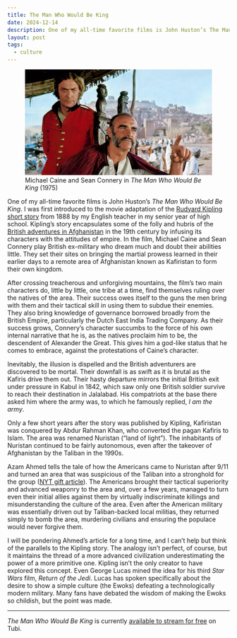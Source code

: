 ```yaml
---
title: The Man Who Would Be King
date: 2024-12-14
description: One of my all-time favorite films is John Huston’s The Man Who Would Be King. I was first introduced to the movie adaptation of the Rudyard Kipling short story from 1888...
layout: post
tags:
  - culture
---
```


<figure>
<img src="/static/post-content/the-man-who-would-be.jpeg">
<figcaption>
Michael Caine and Sean Connery in <em>The Man Who Would Be King</em> (1975)
</figcaption>
</figure>



One of my all-time favorite films is John Huston’s *The Man Who Would Be King*. I was first introduced to the movie adaptation of the [Rudyard Kipling short story](https://en.wikipedia.org/wiki/The_Man_Who_Would_Be_King) from 1888 by my English teacher in my senior year of high school. Kipling’s story encapsulates some of the folly and hubris of the [British adventures in Afghanistan](https://en.wikipedia.org/wiki/1842_retreat_from_Kabul) in the 19th century by infusing its characters with the attitudes of empire. In the film, Michael Caine and Sean Connery play British ex-military who dream much and doubt their abilities little. They set their sites on bringing the martial prowess learned in their earlier days to a remote area of Afghanistan known as Kafiristan to form their own kingdom.

<!--more-->

After crossing treacherous and unforgiving mountains, the film’s two main characters do, little by little, one tribe at a time, find themselves ruling over the natives of the area. Their success owes itself to the guns the men bring with them and their tactical skill in using them to subdue their enemies. They also bring knowledge of governance borrowed broadly from the British Empire, particularly the Dutch East India Trading Company. As their success grows, Connery’s character succumbs to the force of his own internal narrative that he is, as the natives proclaim him to be, the descendent of Alexander the Great. This gives him a god-like status that he comes to embrace, against the protestations of Caine’s character.

Inevitably, the illusion is dispelled and the British adventurers are discovered to be mortal. Their downfall is as swift as it is brutal as the Kafiris drive them out. Their hasty departure mirrors the initial British exit under pressure in Kabul in 1842, which saw only one British soldier survive to reach their destination in Jalalabad. His compatriots at the base there asked him where the army was, to which he famously replied, *I am the army*.

Only a few short years after the story was published by Kipling, Kafiristan was conquered by Abdur Rahman Khan, who converted the pagan Kafiris to Islam. The area was renamed Nuristan (“land of light”). The inhabitants of Nuristan continued to be fairly autonomous, even after the takeover of Afghanistan by the Taliban in the 1990s. 

Azam Ahmed tells the tale of how the Americans came to Nuristan after 9/11 and turned an area that was suspicious of the Taliban into a stronghold for the group ([NYT gift article](https://www.nytimes.com/2024/12/12/world/europe/afghanistan-allies-enemies-nuristan-taliban.html?unlocked_article_code=1.hE4.GNyy.j7BS_zfXmP3w&smid=url-share)). The Americans brought their tactical superiority and advanced weaponry to the area and, over a few years, managed to turn even their initial allies against them by virtually indiscriminate killings and misunderstanding the culture of the area. Even after the American military was essentially driven out by Taliban-backed local militias, they returned simply to bomb the area, murdering civilians and ensuring the populace would never forgive them.  

I will be pondering Ahmed’s article for a long time, and I can’t help but think of the parallels to the Kipling story. The analogy isn’t perfect, of course, but it maintains the thread of a more advanced civilization underestimating the power of a more primitive one. Kipling isn’t the only creator to have explored this concept. Even George Lucas mined the idea for his third *Star Wars* film, *Return of the Jedi*. Lucas has spoken specifically about the desire to show a simple culture (the Ewoks) defeating a technologically modern military. Many fans have debated the wisdom of making the Ewoks so childish, but the point was made. 

---

*The Man Who Would Be King* is currently [available to stream for free](https://tubitv.com/movies/100012579/the-man-who-would-be-king) on Tubi.